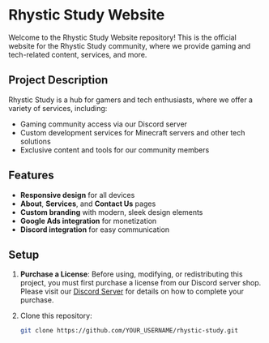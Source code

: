 # Rhystic Study Website

Welcome to the Rhystic Study Website repository! This is the official website for the Rhystic Study community, where we provide gaming and tech-related content, services, and more.

## Project Description

Rhystic Study is a hub for gamers and tech enthusiasts, where we offer a variety of services, including:
- Gaming community access via our Discord server
- Custom development services for Minecraft servers and other tech solutions
- Exclusive content and tools for our community members

## Features

- **Responsive design** for all devices
- **About**, **Services**, and **Contact Us** pages
- **Custom branding** with modern, sleek design elements
- **Google Ads integration** for monetization
- **Discord integration** for easy communication

## Setup

1. **Purchase a License**: Before using, modifying, or redistributing this project, you must first purchase a license from our Discord server shop. Please visit our [Discord Server](#) for details on how to complete your purchase.
   
2. Clone this repository:
   ```bash
   git clone https://github.com/YOUR_USERNAME/rhystic-study.git
